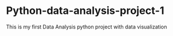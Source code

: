 # Python-data-analysis-project-1

This is my first Data Analysis python project with data visualization
